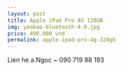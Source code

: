 ```yaml
---
layout: post
title: Apple iPad Pro 4G 128GB
img: yoobao-bluetooth-4-0.jpg
price: 490.000 vnd
permalink: apple-ipad-pro-4g-128gb
---
```

Lien he a.Ngoc ~ 090 719 88 193
